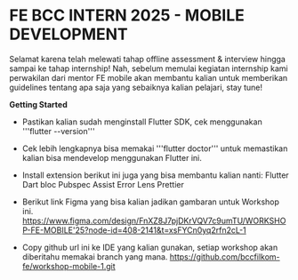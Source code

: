 # FE BCC INTERN 2025 - MOBILE DEVELOPMENT

Selamat karena telah melewati tahap offline assessment & interview hingga sampai ke tahap internship! Nah, sebelum memulai kegiatan internship kami perwakilan dari mentor FE mobile akan membantu kalian untuk memberikan guidelines tentang apa saja yang sebaiknya kalian pelajari, stay tune!

**Getting Started**

- Pastikan kalian sudah menginstall Flutter SDK, cek menggunakan '''flutter --version'''
- Cek lebih lengkapnya bisa memakai '''flutter doctor''' untuk memastikan kalian bisa mendevelop menggunakan Flutter ini.
- Install extension berikut ini juga yang bisa membantu kalian nanti:
Flutter
Dart
bloc
Pubspec Assist
Error Lens
Prettier

- Berikut link Figma yang bisa kalian jadikan gambaran untuk Workshop ini.
https://www.figma.com/design/FnXZ8J7pjDKrVQV7c9umTU/WORKSHOP-FE-MOBILE'25?node-id=408-2141&t=xsFYCn0yq2rfn2cL-1

- Copy github url ini ke IDE yang kalian gunakan, setiap workshop akan diberitahu memakai branch yang mana.
https://github.com/bccfilkom-fe/workshop-mobile-1.git

